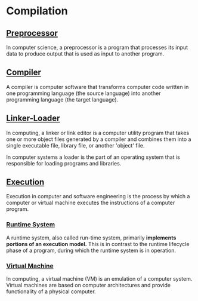 # Compilation

## [Preprocessor](./preprocessor.md)
In computer science, a preprocessor is a program that processes its input data to produce output that is used as input to another program.

## [Compiler](./compiler.md)
A compiler is computer software that transforms computer code written in one programming language (the source language) into another programming language (the target language). 

## [Linker-Loader](./linker-loader.md)
In computing, a linker or link editor is a computer utility program that takes one or more object files generated by a compiler and combines them into a single executable file, library file, or another 'object' file.

In computer systems a loader is the part of an operating system that is responsible for loading programs and libraries.

## [Execution](./execution.md)
Execution in computer and software engineering is the process by which a computer or virtual machine executes the instructions of a computer program. 

### [Runtime System](./runtime-system.md)
A runtime system, also called run-time system, primarily __implements portions of an execution model.__ This is in contrast to the runtime lifecycle phase of a program, during which the runtime system is in operation. 

### [Virtual Machine](./virtual-machine.md)
In computing, a virtual machine (VM) is an emulation of a computer system. Virtual machines are based on computer architectures and provide functionality of a physical computer. 
